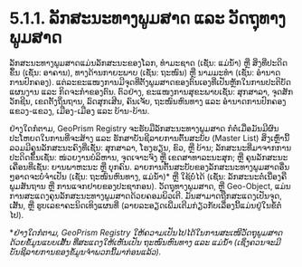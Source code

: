 # 5.1.1. ລັກສະນະທາງພູມສາດ ແລະ ວັດຖຸທາງພູມສາດ

ລັກສະນະທາງພູມສາດແມ່ນລັກສະນະຂອງໂລກ, ທໍາມະຊາດ (ເຊັ່ນ: ແມ່ນໍ້າ) ຫຼື ສິ່ງທີ່ປະດິດຂຶ້ນ (ເຊັ່ນ: ອາຄານ), ທາງດ້ານກາຍະພາບ (ເຊັ່ນ: ຖະໜົນ) ຫຼື ນາມມະທຳ (ເຊັ່ນ: ອຳນາດການປົກຄອງ). ແຕ່ລະຂະແໜງການມີຈຸດທີ່ຕັ້ງພູມສາດຂອງຕົນເອງທີ່ເປັນຫຼັກໃນການປະຕິບັດແຜນງານ ແລະ ກິດຈະກຳຂອງຕົນ. ຕົວຢ່າງ, ຂະແໜງການສຸຂະພາບເຊັ່ນ: ສຸກສາລາ, ຈຸດສັກວັກຊີນ, ເຂດຕັ້ງຖິ່ນຖານ, ລົດສຸກເສີນ, ຄົນເຈັບ, ຖະໜົນຫົນທາງ ແລະ ອຳນາດການປົກຄອງແຂວງ-ແຂວງ, ເມືອງ-ເມືອງ ແລະ ບ້ານ-ບ້ານ.

ຢ່າງໃດກໍຕາມ, GeoPrism Registry ຈະຮັບມືລັກສະນະທາງພູມສາດ ກໍຕໍ່ເມື່ອມັນມີຜົນປະໂຫຍດໃນການທີ່ຈະສ້າງ ແລະ ຮັກສາບັນຊີລາຍການຕົ້ນສະບັບ (Master List) ສິ່ງເຫຼົ່ານີ້ລວມມີຄຸນລັກສະນະຄົງທີ່ເຊັ່ນ: ສຸກສາລາ, ໂຮງຮຽນ, ຂົວ, ຫຼື ບ້ານ; ລັກສະນະທີ່ມາຈາກການປະດິດຂຶ້ນເຊັ່ນ: ໜ່ວຍງານບໍລິຫານ, ຈຸດເຈາະຈົງ ຫຼື ເຂດສາທາລະນະສຸກ; ຫຼື ຄຸນລັກສະນະເຄື່ອນທີ່ເຊັ່ນ: ຍານພາຫະນະ ຫຼື ບຸກຄົນ. ລາຍການຕົ້ນສະບັບຂອງລັກສະນະທາງພູມສາດອື່ນໆອາດຈະບໍ່ຈໍາເປັນ (ເຊັ່ນ: ຖະໜົນຫົນທາງ, ແມ່ນ້ຳ)\* ຫຼື ໃຊ້ບໍ່ໄດ້ (ເຊັ່ນ: ລັກສະນະຕໍ່ເນື່ອງຄື ພູມສັນຖານ ຫຼື ການແຈກຢາຍຂອງປະຊາກອນ). ວັດຖຸທາງພູມສາດ, ຫຼື Geo-Object, ແມ່ນການສະແດງຄຸນລັກສະນະທາງພູມສາດດ້ວຍຄອມພິວເຕີ. ມັນສາມາດຖືກສະແດງເປັນຈຸດ, ເສັ້ນ, ຫຼື ຮູບເລຂາຄະນິດເທິງແຜນທີ່ (ລາຍລະອຽດເພີ່ມເຕີມກ່ຽວກັບເລື່ອງນີ້ແມ່ນຢູ່ໃນຂໍ້ຕໍ່ໄປ).

\*_ຢ່າງໃດກໍຕາມ, GeoPrism Registry ໃຫ້ຄວາມເປັນໄປໄດ້ໃນການສະເໜີວັດຖຸພູມສາດດ້ວຍຂໍ້ມູນແບບເສັ້ນ ທີ່ສະແດງໃຫ້ເຫັນເປັນ ຖະໜົນຫົນທາງ ແລະ ແມ່ນ້ຳ (ເຊິ່ງຄວນຈະມີບັນຊີລາຍການຂອງຂໍ້ມູນຈໍາພວກນີ້ມາກ່ອນແລ້ວ)._
